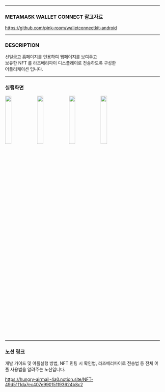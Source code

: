 <hr/>

### METAMASK WALLET CONNECT 참고자료

https://github.com/pink-room/walletconnectkit-android

<hr/>

### DESCRIPTION

선일금고 홈페이지를 인용하여 웹페이지를 보여주고  <br> 
보유한 NFT 를 라즈베리파이 디스플레이로 전송하도록 구성한 <br>
어플리케이션 입니다. <br> 

<hr/>

### 실행화면
<img src = "https://user-images.githubusercontent.com/108243290/204234076-85f1fc64-ac82-4813-b923-b96728ddf5a0.jpg" width="20%" height="20%" align="left">
<img src = "https://user-images.githubusercontent.com/108243290/204234812-6239b1f0-32f0-4237-a851-4de382e8d593.jpg" width="20%" height="20%" align="left">
<img src = "https://user-images.githubusercontent.com/108243290/204234976-1f2fe2ad-4d31-4c32-8b1b-df2720dc31f4.jpg" width="20%" height="20%" align="left">
<img src = "https://user-images.githubusercontent.com/108243290/204235034-aa9414fa-d55e-4c4f-a591-d5b8a1aad3f9.jpg" width="20%" height="20%" ><br>

<hr/>

### 노션 링크
개발 가이드 및 어플실행 방법,
NFT 민팅 시 확인법, 라즈베리파이로 전송법 등 
전체 어플 사용법을 알려주는 노션입니다.

https://hungry-airmail-4a0.notion.site/NFT-49d5111da7ec407e990151193624b8c2
